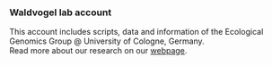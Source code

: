 ### Waldvogel lab account

This account includes scripts, data and information of the Ecological Genomics Group @ University of Cologne, Germany. </br>
Read more about our research on our [webpage](https://www.waldvogel-lab.com/).

